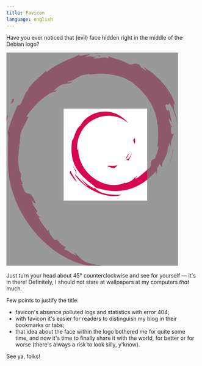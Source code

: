 ```yaml
---
title: Favicon
language: english
---
```


Have you ever noticed that (evil) face hidden right in the middle of the Debian
logo?

<div class="center">
<img src="/images/evil-face-within-debian-logo.png"
    width="450" height="559"
    alt="Evil face within Debian logo"
    class="bleed" />
</div>

Just turn your head about 45° counterclockwise and see for yourself — it's in
there! Definitely, I should not stare at wallpapers at my computers *that* much.

Few points to justify the title:

* favicon's absence polluted logs and statistics with error 404;
* with favicon it's easier for readers to distinguish my blog in their
  bookmarks or tabs;
* that idea about the face within the logo bothered me for quite some time, and
  now it's time to finally share it with the world, for better or for worse
  (there's always a risk to look silly, y'know).

See ya, folks!
